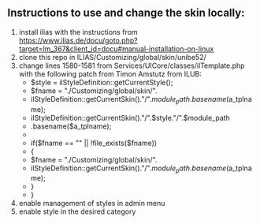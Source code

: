 ## Instructions to use and change the skin locally:
1. install ilias with the instructions from https://www.ilias.de/docu/goto.php?target=lm_367&client_id=docu#manual-installation-on-linux
2. clone this repo in ILIAS/Customizing/global/skin/unibe52/
3. change lines 1580-1581 from Services/UICore/classes/ilTemplate.php with the following patch from Timon Amstutz from ILUB:
    + $style = ilStyleDefinition::getCurrentStyle();
    +
      $fname = "./Customizing/global/skin/".
    - ilStyleDefinition::getCurrentSkin()."/".$module_path.basename($a_tplname);
    + ilStyleDefinition::getCurrentSkin()."/".$style."/".$module_path
    + .basename($a_tplname);
    +
    + if($fname == "" || !file_exists($fname))
    + {
    + $fname = "./Customizing/global/skin/".
    + ilStyleDefinition::getCurrentSkin()."/".$module_path.basename($a_tplname);
    + }
    +
      } 
4. enable management of styles in admin menu
5. enable style in the desired category